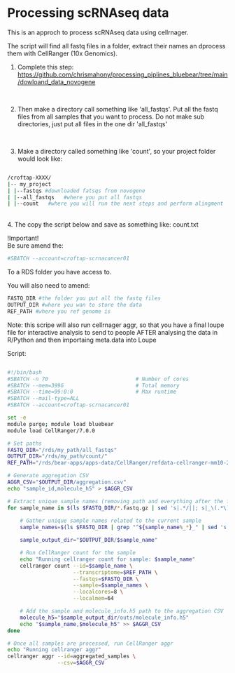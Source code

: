 # Processing scRNAseq data

This is an approch to process scRNAseq data using cellrnager. 
<br>

The script will find all fastq files in a folder, extract their names an dprocess them with CellRanger (10x Genomics). 
<br>


1. Complete this step: https://github.com/chrismahony/processing_piplines_bluebear/tree/main/dowloand_data_novogene
 <br>

2. Then make a directory call something like 'all_fastqs'. Put all the fastq files from all samples that you want to process.
   Do not make sub directories, just put all files in the one dir 'all_fastqs'
<br>

3. Make a directory called something like 'count', so your project folder would look like:

```bash

/croftap-XXXX/
|-- my_project
| |--fastqs #downloaded fatsqs from novogene
| |--all_fastqs   #where you put all fastqs
| |--count   #where you will run the next steps and perform alingment

```

<br>
4. The copy the script below and save as something like: count.txt
<br>

!Important!
<br>
Be sure amend the:

```bash
#SBATCH --account=croftap-scrnacancer01
```
To a RDS folder you have access to.

You will also need to amend:

```bash
FASTQ_DIR #the folder you put all the fastq files
OUTPUT_DIR #where you wan to store the data
REF_PATH #where you ref genome is
```

Note: this scripe will also run cellrnager aggr, so that you have a final loupe file for interactive analysis to send to people AFTER analysing the data in R/Python and then importaing meta.data into Loupe

Script:

```bash

#!/bin/bash
#SBATCH -n 70                            # Number of cores
#SBATCH --mem=399G                       # Total memory
#SBATCH --time=99:0:0                    # Max runtime
#SBATCH --mail-type=ALL
#SBATCH --account=croftap-scrnacancer01

set -e
module purge; module load bluebear
module load CellRanger/7.0.0

# Set paths
FASTQ_DIR="/rds/my_path/all_fastqs"  
OUTPUT_DIR="/rds/my_path/count/"      
REF_PATH="/rds/bear-apps/apps-data/CellRanger/refdata-cellranger-mm10-2.1.0"     

# Generate aggregation CSV
AGGR_CSV="$OUTPUT_DIR/aggregation.csv"
echo "sample_id,molecule_h5" > $AGGR_CSV

# Extract unique sample names (removing path and everything after the first underscore)
for sample_name in $(ls $FASTQ_DIR/*.fastq.gz | sed 's|.*/||; s|_\(.*\)||' | sort | uniq); do
    
    # Gather unique sample names related to the current sample
    sample_names=$(ls $FASTQ_DIR | grep "^${sample_name%_*}_" | sed 's|_S.*||' | sort | uniq | tr '\n' ',' | sed 's|,$||')

    sample_output_dir="$OUTPUT_DIR/$sample_name"

    # Run CellRanger count for the sample
    echo "Running cellranger count for sample: $sample_name"
    cellranger count --id=$sample_name \
                     --transcriptome=$REF_PATH \
                     --fastqs=$FASTQ_DIR \
                     --sample=$sample_names \
                     --localcores=8 \
                     --localmem=64

    # Add the sample and molecule_info.h5 path to the aggregation CSV
    molecule_h5="$sample_output_dir/outs/molecule_info.h5"
    echo "$sample_name,$molecule_h5" >> $AGGR_CSV
done

# Once all samples are processed, run CellRanger aggr
echo "Running cellranger aggr"
cellranger aggr --id=aggregated_samples \
                --csv=$AGGR_CSV

```



